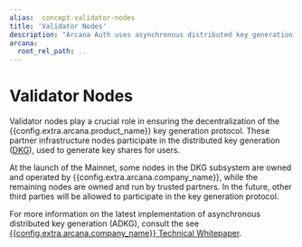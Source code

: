 ```yaml
---
alias:  concept-validator-nodes
title: 'Validator Nodes'
description: "Arcana Auth uses asynchronous distributed key generation and the validator nodes play a big part in making the ADKG subsystem decentralized."
arcana:
  root_rel_path: ..
---
```


# Validator Nodes

Validator nodes play a crucial role in ensuring the decentralization of the {{config.extra.arcana.product_name}} key generation protocol. These partner infrastructure nodes participate in the distributed key generation ([DKG]({{page.meta.arcana.root_rel_path}}/concepts/adkg.md)), used to generate key shares for users. 

At the launch of the Mainnet, some nodes in the DKG subsystem are owned and operated by {{config.extra.arcana.company_name}}, while the remaining nodes are owned and run by trusted partners. In the future, other third parties will be allowed to participate in the key generation protocol.

For more information on the latest implementation of asynchronous distributed key generation (ADKG), consult the see [{{config.extra.arcana.company_name}} Technical Whitepaper](https://www.notion.so/Arcana-Technical-Docs-a1d7fd0d2970452586c693e4fee14d08).